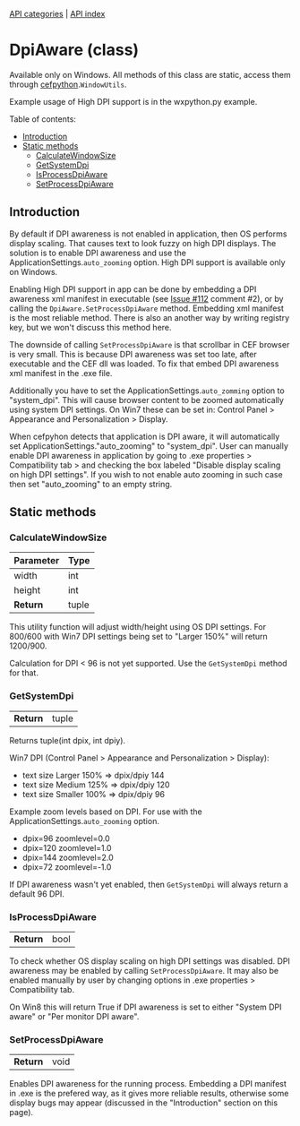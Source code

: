 [API categories](API-categories.md) | [API index](API-index.md)


# DpiAware (class)

Available only on Windows. All methods of this class are static, access them through [cefpython](cefpython.md).`WindowUtils`.

Example usage of High DPI support is in the wxpython.py example.


Table of contents:
* [Introduction](#introduction)
* [Static methods](#static-methods)
  * [CalculateWindowSize](#calculatewindowsize)
  * [GetSystemDpi](#getsystemdpi)
  * [IsProcessDpiAware](#isprocessdpiaware)
  * [SetProcessDpiAware](#setprocessdpiaware)


## Introduction

By default if DPI awareness is not enabled in application, then OS performs display scaling. That causes text to look fuzzy on high DPI displays. The solution is to enable DPI awareness and use the ApplicationSettings.`auto_zooming` option. High DPI support is available only on Windows.

Enabling High DPI support in app can be done by embedding a DPI awareness xml manifest in executable (see [Issue #112](../issues/112) comment #2), or by calling the `DpiAware.SetProcessDpiAware` method. Embedding xml manifest is the most reliable method. There is also an another way by writing registry key, but we won't discuss this method here.

The downside of calling `SetProcessDpiAware` is that scrollbar in CEF browser is very small. This is because DPI awareness was set too late, after executable and the CEF dll was loaded. To fix that embed DPI awareness xml manifest in the .exe file.

Additionally you have to set the ApplicationSettings.`auto_zomming` option to "system_dpi". This will cause browser content to be zoomed automatically using system DPI settings. On Win7 these can be set in: Control Panel > Appearance and Personalization > Display.

When cefpyhon detects that application is DPI aware, it will automatically set ApplicationSettings."auto_zooming" to "system_dpi". User can manually enable DPI awareness in application by going to .exe properties > Compatibility tab > and checking the box labeled "Disable display scaling on high DPI settings". If you wish to not enable auto zooming in such case then set "auto_zooming" to an empty string.


## Static methods


### CalculateWindowSize

| Parameter | Type |
| --- | --- |
| width | int |
| height | int |
| __Return__ | tuple |

This utility function will adjust width/height using
OS DPI settings. For 800/600 with Win7 DPI settings
being set to "Larger 150%" will return 1200/900.

Calculation for DPI < 96 is not yet supported. Use
the `GetSystemDpi` method for that.


### GetSystemDpi

| | |
| --- | --- |
| __Return__ | tuple |:

Returns tuple(int dpix, int dpiy).

Win7 DPI (Control Panel > Appearance and Personalization > Display):

  * text size Larger 150% => dpix/dpiy 144
  * text size Medium 125% => dpix/dpiy 120
  * text size Smaller 100% => dpix/dpiy 96

Example zoom levels based on DPI. For use with the ApplicationSettings.`auto_zooming` option.

  * dpix=96 zoomlevel=0.0
  * dpix=120 zoomlevel=1.0
  * dpix=144 zoomlevel=2.0
  * dpix=72 zoomlevel=-1.0

If DPI awareness wasn't yet enabled, then `GetSystemDpi` will always return a default 96 DPI.


### IsProcessDpiAware

| | |
| --- | --- |
| __Return__ | bool |

To check whether OS display scaling on high DPI settings was disabled. DPI awareness may be enabled by calling `SetProcessDpiAware`. It may also be enabled manually by user by changing options in .exe properties > Compatibility tab.

On Win8 this will return True if DPI awareness is set to either "System DPI aware" or "Per monitor DPI aware".


### SetProcessDpiAware

| | |
| --- | --- |
| __Return__ | void |

Enables DPI awareness for the running process. Embedding a DPI manifest in .exe is the prefered way, as it gives more reliable results, otherwise some display bugs may appear (discussed in the "Introduction" section on this page).
